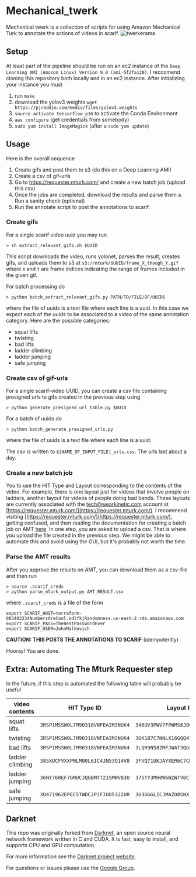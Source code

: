 # Mechanical_twerk #
Mechanical twerk is a collection of scripts for using Amazon Mechanical Turk to annotate the actions of videos in scarif.
![twerkerama](http://cdn.smosh.com/wp-content/uploads/ftpuploads/bloguploads/0913/nerdy-twerking-futurama.gif)

## Setup ##
At least part of the pipeline should be run on an ec2 instance of the `Deep Learning AMI (Amazon Linux) Version 9.0 (ami-5f2fa120)`. I reccomend cloning this repository both locally and in an ec2 instance. After initializing your instance you must
  1. run `make`
  2. download the yolov3 weights `wget https://pjreddie.com/media/files/yolov3.weights`
  2. `source activate tensorflow_p36` to activate the Conda Environment
  3. `aws configure` (get credentials from somebody)
  4. `sudo yum install ImageMagick` (after a `sudo yum update`)

## Usage ##
Here is the overall sequence
  1. Create gifs and post them to s3 (do this on a Deep Learning AMI)
  2. Create a csv of gif-urls
  3. Go to https://requester.mturk.com/ and create a new batch job (upload this csv)
  4. Once the jobs are completed, download the results and parse them
    a. Run a sanity check (optional)
  5. Run the annotate script to post the annotations to scarif.

### Create gifs ###
For a single scarif video uuid you may run
```shell
> sh extract_relevant_gifs.sh $UUID
```
This script downloads the video, runs yolonet, parses the result, creates gifs, and uploads them to s3 at `s3://mturk/$UUID/frame_X_though_Y.gif` where `X` and `Y` are frame indices indicating the range of frames included in the given gif.

For batch processing do
```shell
> python batch_extract_relevant_gifs.py PATH/TO/FILE/OF/UUIDS
```
where the file of uuids is a text file where each line is a uuid.
In this case we expect each of the uuids to be associated to a video of the same
annotation category.  Here are the possible categories:
 - squat lifts
 - twisting
 - bad lifts
 - ladder climbing
 - ladder jumping
 - safe jumping


### Create csv of gif-urls ###
For a single scarif-video UUID, you can create a csv file containing presigned urls to gifs created in the previous step using
```shell
> python generate_presigned_url_table.py $UUID
```

For a batch of uuids do
```shell
> python batch_generate_presigned_urls.py
```
where the file of uuids is a text file where each line is a uuid.


The csv is written to `$[NAME_OF_INPUT_FILE]_urls.csv`. The urls last about a day.

### Create a new batch job ###
You to use the HIT Type and Layout corresponding to the contents of the video. For example, there is one layout just for videos that involve people on ladders, another layout for videos of people doing bad bends.
These layouts are currently associated with the tech@wearkinetic.com account at  [https://requester.mturk.com/](https://requester.mturk.com/). I recommend visiting [https://requester.mturk.com/](https://requester.mturk.com/), getting confused, and then reading the documentation for creating a batch job on AMT  [here](https://console.aws.amazon.com/console/home). In one step, you are asked to upload a csv.  That is where you upload the file created in the previous step. We might be able to automate this and avoid using the GUI, but it's probably not worth the time.

### Parse the AMT results ###
After you approve the results on AMT, you can download them as a csv-file and then run
```shell
> source .scarif_creds
> python parse_mturk_output.py AMT_RESULT.csv
```
where `.scarif_creds` is a file of the form
```
export SCARIF_HOST=terraform-003403234NumbersAreCool.sdlfkjRandomness.us-east-2.rds.amazonaws.com
export SCARIF_PASS=TheBestPasswordEver
export SCARIF_USER=JohnMalkovich
```

**CAUTION: THIS POSTS THE ANNOTATIONS TO SCARIF** (idempotently)

Hooray!  You are done.

## Extra: Automating The Mturk Requester step
In the future, if this step is automated the following table will probably be useful

| video contents | HIT Type ID | Layout ID |
| --- | --- | --- |
| squat lifts | `3RSP1MSSW0L7M90318VNFEAIM3NUK4` | `346UV3PWV7FPWMS6JOOM1WARLDBNEG` |
| twisting | `3RSP1MSSW0L7M90318VNFEAIM3NUK4` | `3GK1B7C7NNLX16GQQ4TLZV12OAM2NU` |
| bad lifts | `3RSP1MSSW0L7M90318VNFEAIM3NUK4` | `3LQR9N58ZMFJWAT3QGLM3MB2R65KDF` |
| ladder climbing | `385XUCFVXXPMLM00L6IC4JN53O14V8` | `3FVQ71UKJAYXER6C7CK1V7YIYU5YLT` |
| ladder jumping | `36NY760EF7GMUCJQGBMTT21SMWVB3U` | `375TY3MH0W6WZWTV0C7X6K6FWQ2KJT` |
| safe jumping | `3O471962EPEC5TWDC2PJFIOO5322UR` | `3U3GGGLICJMAZO8SNXIRB8AO01ZCND` |


## Darknet
This repo was originally forked from [Darknet](https://github.com/pjreddie/darknet), an open source neural network framework written in C and CUDA. It is fast, easy to install, and supports CPU and GPU computation.

For more information see the [Darknet project website](http://pjreddie.com/darknet).

For questions or issues please use the [Google Group](https://groups.google.com/forum/#!forum/darknet).
